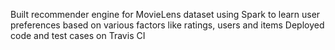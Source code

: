 Built recommender engine for MovieLens dataset using Spark to learn user preferences based on various factors like ratings, users and items
Deployed code and test cases on Travis CI 
